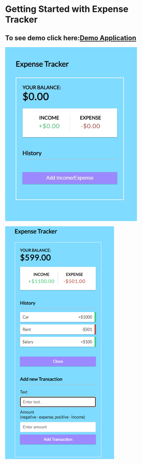 # Getting Started with Expense Tracker

## To see demo click here:[Demo Application](https://expense-tracker5.herokuapp.com)

![img_1.png](img_1.png)

![img.png](img.png)
